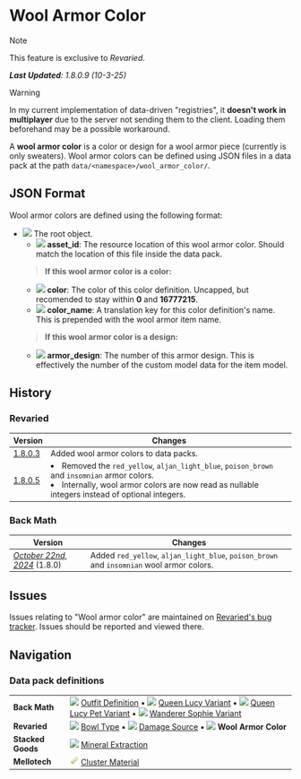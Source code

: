 # Wool Armor Color
> [!NOTE]
> This feature is exclusive to *Revaried*.
>
> ***Last Updated**: 1.8.0.9 (10-3-25)*

> [!WARNING]
> In my current implementation of data-driven "registries", it **doesn't work in multiplayer** due to the server not sending them to the client. Loading them beforehand may be a possible workaround.

A **wool armor color** is a color or design for a wool armor piece (currently is only sweaters). Wool armor colors can be defined using JSON files in a data pack at the path `data/<namespace>/wool_armor_color/`.

## JSON Format
Wool armor colors are defined using the following format:

- <img src=Tags/compound_tag.png> The root object.
  - <img src=Tags/string_tag.png> **asset_id**: The resource location of this wool armor color. Should match the location of this file inside the data pack.
  > **If this wool armor color is a color:**
  - <img src=Tags/integer_tag.png> **color**: The color of this color definition. Uncapped, but recomended to stay within **0** and **16777215**.
  - <img src=Tags/string_tag.png> **color_name**: A translation key for this color definition's name. This is prepended with the wool armor item name.
  > **If this wool armor color is a design:**
  - <img src=Tags/integer_tag.png> **armor_design**: The number of this armor design. This is effectively the number of the custom model data for the item model.

## History
### Revaried
| Version | Changes |
|---------|---------|
| [1.8.0.3](/Revaried/Changelogs/1.16.5%20-%201.8.0.3/Changelog%201.8.0.3.md) | Added wool armor colors to data packs.
| [1.8.0.5](/Revaried/Changelogs/1.16.5%20-%201.8.0.5/Changelog%201.8.0.5.md) | <li> Removed the `red_yellow`, `aljan_light_blue`, `poison_brown` and `insomnian` armor colors. </li> <li> Internally, wool armor colors are now read as nullable integers instead of optional integers. </li> |

### Back Math
| Version | Changes |
|---------|---------|
| [*October 22nd, 2024*](/Back%20Math/Changelogs/1.8%20Beta%20Dev%20-%2022-10-24/Changelog%2022-10-24.md) (1.8.0) | Added `red_yellow`, `aljan_light_blue`, `poison_brown` and `insomnian` wool armor colors. |

## Issues
Issues relating to "Wool armor color" are maintained on [Revaried's bug tracker](https://github.com/isabellawoods/Revaried/issues). Issues should be reported and viewed there.

## Navigation
### Data pack definitions
| | |
|-|-|
| **Back Math** | ![](/Textures/navbox/outfit_definition.png) [Outfit Definition](/Back%20Math/Docs/Outfit%20Definition.md) ▪ ![](/Textures/navbox/queen_lucy_variant.png) [Queen Lucy Variant](/Back%20Math/Docs/Queen%20Lucy%20Variant.md) ▪ ![](/Textures/navbox/queen_lucy_pet_variant.png) [Queen Lucy Pet Variant](/Back%20Math/Docs/Queen%20Lucy%20Pet%20Variant.md) ▪ ![](/Textures/navbox/wanderer_sophie_variant.png) [Wanderer Sophie Variant](/Back%20Math/Docs/Wanderer%20Sophie%20Variant.md) |
| **Revaried** | ![](/Textures/navbox/bowl_type.png) [Bowl Type](/Revaried/Docs/Bowl%20Type.md) ▪ ![](/Textures/navbox/damage_source.png) [Damage Source](/Revaried/Docs/Damage%20Source.md) ▪ ![](/Textures/navbox/wool_armor_color.png) **Wool Armor Color** |
| **Stacked Goods** | ![](/Textures/navbox/mineral_extraction.png) [Mineral Extraction](/Stacked%20Goods/Docs/Mineral%20Extraction.md) |
| **Mellotech** | ![](/Textures/navbox/cluster_material.png) [Cluster Material](/Mellotech/Docs/Cluster%20Material.md) |